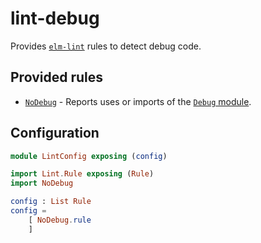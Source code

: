 # lint-debug

Provides [`elm-lint`](https://package.elm-lang.org/packages/jfmengels/elm-lint/latest/) rules to detect debug code.


## Provided rules

- [`NoDebug`](./NoDebug) - Reports uses or imports of the [`Debug` module](https://package.elm-lang.org/packages/elm/core/latest/Debug).


## Configuration

```elm
module LintConfig exposing (config)

import Lint.Rule exposing (Rule)
import NoDebug

config : List Rule
config =
    [ NoDebug.rule
    ]
```
